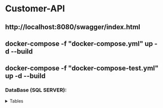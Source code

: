 # Customer-API
## http://localhost:8080/swagger/index.html

## docker-compose -f "docker-compose.yml" up -d --build
## docker-compose -f "docker-compose-test.yml" up -d --build

### DataBase (SQL SERVER):
<details>
  <summary>Tables</summary>

```sql
CREATE DATABASE Customer;

IF NOT EXISTS (SELECT * FROM sysobjects WHERE NAME='TB_CUSTOMERS' AND xtype='U')
    CREATE TABLE TB_CUSTOMERS (
        CustomerId UNIQUEIDENTIFIER NOT NULL PRIMARY KEY,
        Name NVARCHAR(255) NOT NULL,
        Email NVARCHAR(255) NOT NULL,
        Age INT NOT NULL,
        Phone INT NOT NULL,
        Document NVARCHAR(255) NOT NULL,
        Password NVARCHAR(255) NOT NULL
    )
go
```
</details>